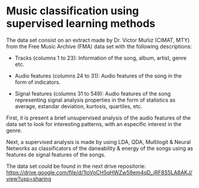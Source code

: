# Music classification using supervised learning methods

The data set consist on an extract  made by Dr. Victor Muñiz (CIMAT, MTY) from the Free Music Archive (FMA) data set with the following descriptions:

- Tracks (columns 1 to 23): Information of the song, album, artist, genre etc.

- Audio features (columns 24 to 31): Audio features of the song in the form of indicators. 

- Signal features (columns 31 to 549): Audio features of the song representing signal analysis properties in the form of statistics as average, estandar deviation, kurtosis, quartiles, etc.

First, it is present a brief unsupervised analysis of the audio features of the data set to look for interesting patterns, with an especific interest in the genre.

Next, a supervised analysis is made by using LDA, QDA, Multilogit & Neural Networks as classificators of the daneability & energy of the songs using as features de signal features of the songs. 

The data set could be found in the next drive repositorie:
https://drive.google.com/file/d/1loVoCH5qHWZw59em4qD_jRF8S5LA8AKJ/view?usp=sharing
